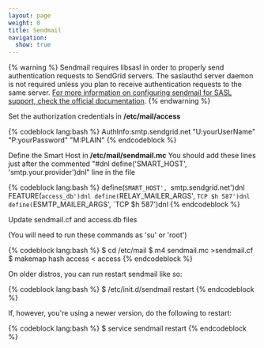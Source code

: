 ```yaml
---
layout: page
weight: 0
title: Sendmail
navigation:
  show: true
---
```


{% warning %}
Sendmail requires libsasl in order to properly send authentication requests to SendGrid servers. The saslauthd server daemon is not required unless you plan to receive authentication requests to the same server. [For more information on configuring sendmail for SASL support, check the official documentation](http://www.sendmail.com/sm/open_source/tips/compiling_sendmail/#SASL). 
{% endwarning %}

Set the authorization credentials in **/etc/mail/access**


{% codeblock lang:bash %}
AuthInfo:smtp.sendgrid.net "U:yourUserName" "P:yourPassword" "M:PLAIN"
{% endcodeblock %}


Define the Smart Host in **/etc/mail/sendmail.mc** You should add these lines just after the commented "\#dnl define('SMART_HOST', 'smtp.your.provider')dnl" line in the file


{% codeblock lang:bash %}
define(`SMART_HOST', `smtp.sendgrid.net')dnl
FEATURE(`access_db')dnl
define(`RELAY_MAILER_ARGS', `TCP $h 587')dnl
define(`ESMTP_MAILER_ARGS', `TCP $h 587')dnl
{% endcodeblock %}


Update sendmail.cf and access.db files

(You will need to run these commands as 'su' or 'root') 

{% codeblock lang:bash %}
$ cd /etc/mail
$ m4 sendmail.mc >sendmail.cf
$ makemap hash access < access
{% endcodeblock %}


On older distros, you can run restart sendmail like so:


{% codeblock lang:bash %}
$ /etc/init.d/sendmail restart
{% endcodeblock %}


If, however, you're using a newer version, do the following to restart:


{% codeblock lang:bash %}
$ service sendmail restart
{% endcodeblock %}

